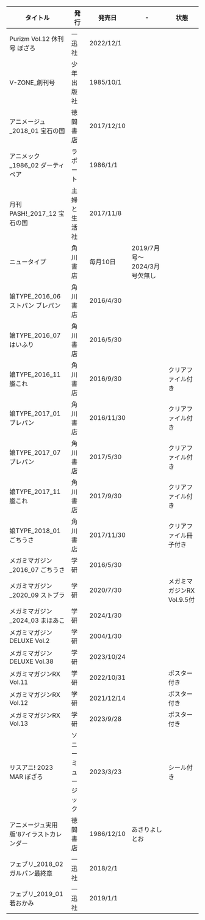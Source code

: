 | タイトル | 発行 | 発売日 | - | 状態 |
| ---- | ---- | ---- | ---- | ---- |
| Purizm Vol.12 休刊号 ぼざろ | 一迅社 | 2022/12/1 |  |  |
| V-ZONE_創刊号 | 少年出版社 | 1985/10/1 |  |  |
| アニメージュ_2018_01 宝石の国 | 徳間書店 | 2017/12/10 |  |  |
| アニメック_1986_02 ダーティペア | ラポート | 1986/1/1 |  |  |
| 月刊PASH!_2017_12 宝石の国 | 主婦と生活社 | 2017/11/8 |  |  |
| ニュータイプ | 角川書店 | 毎月10日 | 2019/7月号～2024/3月号欠無し |  |
| 娘TYPE_2016_06 ストパン ブレパン | 角川書店 | 2016/4/30 |  |  |
| 娘TYPE_2016_07 はいふり | 角川書店 | 2016/5/30 |  |  |
| 娘TYPE_2016_11 艦これ | 角川書店 | 2016/9/30 |  | クリアファイル付き |
| 娘TYPE_2017_01 ブレパン | 角川書店 | 2016/11/30 |  | クリアファイル付き |
| 娘TYPE_2017_07 ブレパン | 角川書店 | 2017/5/30 |  | クリアファイル付き |
| 娘TYPE_2017_11 艦これ | 角川書店 | 2017/9/30 |  | クリアファイル付き |
| 娘TYPE_2018_01 ごちうさ | 角川書店 | 2017/11/30 |  | クリアファイル冊子付き |
| メガミマガジン_2016_07 ごちうさ | 学研 | 2016/5/30 |  |  |
| メガミマガジン_2020_09 ストブラ | 学研 | 2020/7/30 |  | メガミマガジンRX Vol.9.5付 |
| メガミマガジン_2024_03 まほあこ | 学研 | 2024/1/30 |  |  |
| メガミマガジンDELUXE Vol.2 | 学研 | 2004/1/30 |  |  |
| メガミマガジンDELUXE Vol.38 | 学研 | 2023/10/24 |  |  |
| メガミマガジンRX Vol.11 | 学研 | 2022/10/31 |  | ポスター付き |
| メガミマガジンRX Vol.12 | 学研 | 2021/12/14 |  | ポスター付き |
| メガミマガジンRX Vol.13 | 学研 | 2023/9/28 |  | ポスター付き |
| リスアニ! 2023 MAR ぼざろ | ソニーミュージック | 2023/3/23 |  | シール付き |
| アニメージュ実用版'87イラストカレンダー | 徳間書店 | 1986/12/10 | あさりよしとお |  |
| フェブリ_2018_02 ガルパン最終章 | 一迅社 | 2018/2/1 |  |  |
| フェブリ_2019_01 若おかみ | 一迅社 | 2019/1/1 |  |  |
